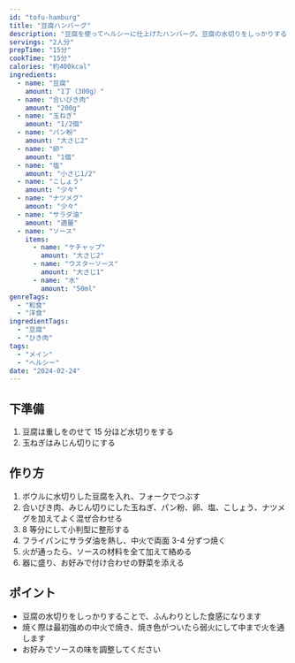 ```yaml
---
id: "tofu-hamburg"
title: "豆腐ハンバーグ"
description: "豆腐を使ってヘルシーに仕上げたハンバーグ。豆腐の水切りをしっかりすることで、ふんわりジューシーな食感に。"
servings: "2人分"
prepTime: "15分"
cookTime: "15分"
calories: "約400kcal"
ingredients:
  - name: "豆腐"
    amount: "1丁（300g）"
  - name: "合いびき肉"
    amount: "200g"
  - name: "玉ねぎ"
    amount: "1/2個"
  - name: "パン粉"
    amount: "大さじ2"
  - name: "卵"
    amount: "1個"
  - name: "塩"
    amount: "小さじ1/2"
  - name: "こしょう"
    amount: "少々"
  - name: "ナツメグ"
    amount: "少々"
  - name: "サラダ油"
    amount: "適量"
  - name: "ソース"
    items:
      - name: "ケチャップ"
        amount: "大さじ2"
      - name: "ウスターソース"
        amount: "大さじ1"
      - name: "水"
        amount: "50ml"
genreTags:
  - "和食"
  - "洋食"
ingredientTags:
  - "豆腐"
  - "ひき肉"
tags:
  - "メイン"
  - "ヘルシー"
date: "2024-02-24"
---
```


## 下準備

1. 豆腐は重しをのせて 15 分ほど水切りをする
2. 玉ねぎはみじん切りにする

## 作り方

1. ボウルに水切りした豆腐を入れ、フォークでつぶす
2. 合いびき肉、みじん切りにした玉ねぎ、パン粉、卵、塩、こしょう、ナツメグを加えてよく混ぜ合わせる
3. 8 等分にして小判型に整形する
4. フライパンにサラダ油を熱し、中火で両面 3-4 分ずつ焼く
5. 火が通ったら、ソースの材料を全て加えて絡める
6. 器に盛り、お好みで付け合わせの野菜を添える

## ポイント

- 豆腐の水切りをしっかりすることで、ふんわりとした食感になります
- 焼く際は最初強めの中火で焼き、焼き色がついたら弱火にして中まで火を通します
- お好みでソースの味を調整してください
